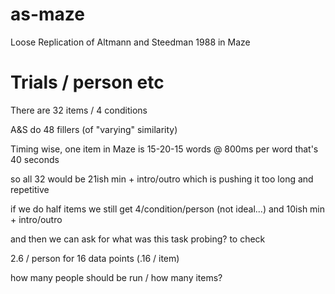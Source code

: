 # as-maze
Loose Replication of Altmann and Steedman 1988 in Maze

# Trials / person etc

There are 32 items / 4 conditions

A&S do 48 fillers (of "varying" similarity)

Timing wise, one item in Maze is 15-20-15 words @ 800ms per word that's 40 seconds

so all 32 would be 21ish min + intro/outro which is pushing it too long and repetitive

if we do half items we still get 4/condition/person (not ideal...) and 10ish min + intro/outro

and then we can ask for what was this task probing? to check

2.6 / person for 16 data points (.16 / item)

how many people should be run / how many items? 

